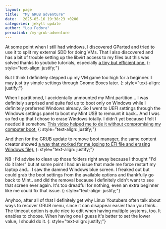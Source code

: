 ```yaml
---
layout: page
title:  "My GRUB adventure"
date:   2025-05-16 19:38:23 +0200
categories: jekyll update
author: "Lou Fedora"
permalink: /my-grub-adventure
---
```

At some point when I still had windows, I discovered GParted and tried to use it to split my external SDD for doing VMs. That I also discovered and has a bit of trouble setting up the libvirt access to my files but this was solved thanks to youtube tutorials, especially [a tiny but efficient one.](https://www.youtube.com/watch?v=jWySqo6u2l0)
{: style="text-align: justify;"}

But I think I definitely stepped up my VM game too high for a beginner. I may just try simple settings through Gnome Boxes later.
{: style="text-align: justify;"}

When I partitioned, I accidentally unmounted my Mint partition... I was definitely surprised and quite fed up to boot only on Windows while I definitely preferred Windows already. So I went to UEFI settings through the Windows settings panel to boot my Mint USB to remount it back.. And I was so fed up that I chose to erase Windows totally. I didn't yet because I felt I needed it somehow. [This video helped me to de it without compromising my computer boot.](https://youtu.be/QHRrFwEpzPU?si=V6wLisTd1gOGQsRe)
{: style="text-align: justify;"}

And then for the GRUB update to remove boot manager, the same content creator showed [a way that worked for me (going to EFI file and erasing Windows file).](https://youtu.be/VCboZdiztNc?si=DRRZqb9Prfv9HPHG)
{: style="text-align: justify;"}

NB : I'd advise to clean up those folders right away because I thought "I'd do it later" but at some point I had an issue that made me force restart my laptop and... I saw the damned Windows blue screen. I freaked out but could grab the boot settings from the available options and thankfully go back to Mint.. and did the removal because I definitely didn't want to see that screen ever again. It's too dreadful for nothing, even an extra beginner like me could fix that issue.
{: style="text-align: justify;"}

Anyhoo, after all of that I definitely get why Linux Youtubers often talk about ways to recover GRUB menu, since it can disappear easier than you think.. The timeout option is quite nice to edit when having multiple systems, too. It enables to choose. When having one I guess it's better to set the lower value, I should do it.
{: style="text-align: justify;"}
